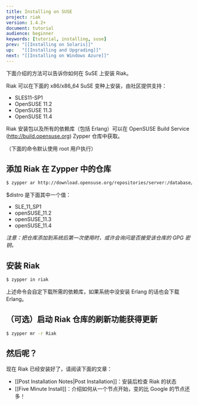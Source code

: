 ```yaml
---
title: Installing on SUSE
project: riak
version: 1.4.2+
document: tutorial
audience: beginner
keywords: [tutorial, installing, suse]
prev: "[[Installing on Solaris]]"
up:   "[[Installing and Upgrading]]"
next: "[[Installing on Windows Azure]]"
---
```


下面介绍的方法可以告诉你如何在 SuSE 上安装 Riak。

Riak 可以在下面的 x86/x86_64 SuSE 变种上安装，由社区提供支持：

* SLES11-SP1
* OpenSUSE 11.2
* OpenSUSE 11.3
* OpenSUSE 11.4

Riak 安装包以及所有的依赖库（包括 Erlang）可以在 OpenSUSE Build Service (http://build.opensuse.org) Zypper 仓库中获取。

（下面的命令默认使用 root 用户执行）

## 添加 Riak 在 Zypper 中的仓库

```bash
$ zypper ar http://download.opensuse.org/repositories/server:/database/$distro Riak
```

$distro 是下面其中一个值：

* SLE_11_SP1
* openSUSE_11.2
* openSUSE_11.3
* openSUSE_11.4

_注意：把仓库添加到系统后第一次使用时，或许会询问是否接受该仓库的 GPG 密钥。_

## 安装 Riak

```bash
$ zypper in riak
```

上述命令会自定下载所需的依赖库，如果系统中没安装 Erlang 的话也会下载 Erlang。

## （可选）启动 Riak 仓库的刷新功能获得更新

```bash
$ zypper mr -r Riak
```

## 然后呢？

现在 Riak 已经安装好了，请阅读下面的文章：

-   [[Post Installation Notes|Post Installation]]：安装后检查 Riak 的状态
-   [[Five Minute Install]]：介绍如何从一个节点开始，变的比 Google 的节点还多！
